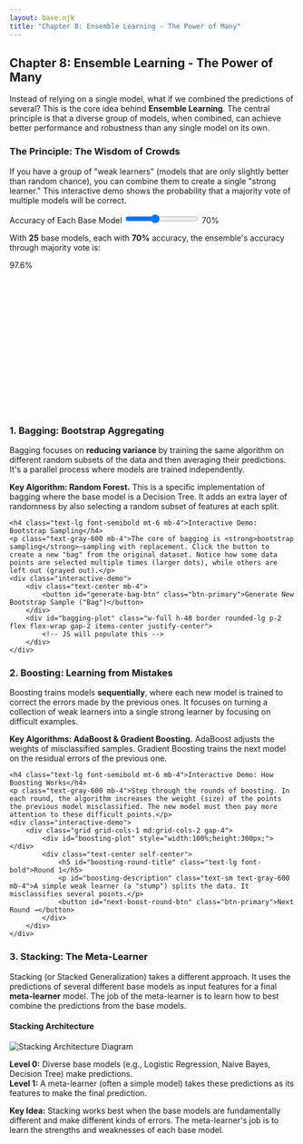 ```yaml
---
layout: base.njk
title: "Chapter 8: Ensemble Learning - The Power of Many"
---
```


<!-- Header -->
<div class="bg-gradient-to-r from-teal-50 to-cyan-50 rounded-2xl p-6 mb-8">
    <h2 class="text-2xl font-bold text-gray-800 mb-2">Chapter 8: Ensemble Learning - The Power of Many</h2>
    <p class="text-gray-700 leading-relaxed">Instead of relying on a single model, what if we combined the predictions of several? This is the core idea behind <strong>Ensemble Learning</strong>. The central principle is that a diverse group of models, when combined, can achieve better performance and robustness than any single model on its own.</p>
</div>

<!-- 1. The Wisdom of Crowds -->
<div class="card mb-8">
    <h3 class="text-xl font-bold text-gray-800 mb-4">The Principle: The Wisdom of Crowds</h3>
    <p class="text-gray-600 mb-4">If you have a group of "weak learners" (models that are only slightly better than random chance), you can combine them to create a single "strong learner." This interactive demo shows the probability that a majority vote of multiple models will be correct.</p>
    <div class="interactive-demo grid grid-cols-1 md:grid-cols-2 gap-6 items-center">
        <div>
            <label class="block text-sm font-medium">Accuracy of Each Base Model</label>
            <input id="base-accuracy" type="range" min="0.51" max="0.99" step="0.01" value="0.7" class="parameter-slider">
            <span id="base-accuracy-value" class="text-sm">70%</span>
            <div class="mt-4">
                <p class="text-sm text-gray-700">With <strong class="text-primary-600">25</strong> base models, each with <strong class="text-primary-600" id="base-accuracy-text">70%</strong> accuracy, the ensemble's accuracy through majority vote is:</p>
                <div id="ensemble-accuracy" class="text-4xl font-bold font-mono text-green-600 my-2">97.6%</div>
            </div>
        </div>
        <div>
            <div id="ensemble-plot" style="width:100%;height:250px;"></div>
        </div>
    </div>
</div>

<!-- 2. Bagging -->
<div class="card mb-8">
    <h3 class="text-2xl font-bold text-gray-800 mb-4">1. Bagging: Bootstrap Aggregating</h3>
    <p class="text-gray-700 mb-4">Bagging focuses on <strong>reducing variance</strong> by training the same algorithm on different random subsets of the data and then averaging their predictions. It's a parallel process where models are trained independently.</p>
    <div class="highlight"><strong>Key Algorithm: Random Forest.</strong> This is a specific implementation of bagging where the base model is a Decision Tree. It adds an extra layer of randomness by also selecting a random subset of features at each split.</div>

    <h4 class="text-lg font-semibold mt-6 mb-4">Interactive Demo: Bootstrap Sampling</h4>
    <p class="text-gray-600 mb-4">The core of bagging is <strong>bootstrap sampling</strong>—sampling with replacement. Click the button to create a new "bag" from the original dataset. Notice how some data points are selected multiple times (larger dots), while others are left out (grayed out).</p>
    <div class="interactive-demo">
        <div class="text-center mb-4">
            <button id="generate-bag-btn" class="btn-primary">Generate New Bootstrap Sample ("Bag")</button>
        </div>
        <div id="bagging-plot" class="w-full h-48 border rounded-lg p-2 flex flex-wrap gap-2 items-center justify-center">
            <!-- JS will populate this -->
        </div>
    </div>
</div>

<!-- 3. Boosting -->
<div class="card mb-8">
    <h3 class="text-2xl font-bold text-gray-800 mb-4">2. Boosting: Learning from Mistakes</h3>
    <p class="text-gray-700 mb-4">Boosting trains models <strong>sequentially</strong>, where each new model is trained to correct the errors made by the previous ones. It focuses on turning a collection of weak learners into a single strong learner by focusing on difficult examples.</p>
    <div class="highlight"><strong>Key Algorithms: AdaBoost & Gradient Boosting.</strong> AdaBoost adjusts the weights of misclassified samples. Gradient Boosting trains the next model on the residual errors of the previous one.</div>

    <h4 class="text-lg font-semibold mt-6 mb-4">Interactive Demo: How Boosting Works</h4>
    <p class="text-gray-600 mb-4">Step through the rounds of boosting. In each round, the algorithm increases the weight (size) of the points the previous model misclassified. The new model must then pay more attention to these difficult points.</p>
    <div class="interactive-demo">
        <div class="grid grid-cols-1 md:grid-cols-2 gap-4">
            <div id="boosting-plot" style="width:100%;height:300px;"></div>
            <div class="text-center self-center">
                <h5 id="boosting-round-title" class="text-lg font-bold">Round 1</h5>
                <p id="boosting-description" class="text-sm text-gray-600 mb-4">A simple weak learner (a "stump") splits the data. It misclassifies several points.</p>
                <button id="next-boost-round-btn" class="btn-primary">Next Round →</button>
            </div>
        </div>
    </div>
</div>


<!-- 4. Stacking -->
<div class="card mb-8">
    <h3 class="text-2xl font-bold text-gray-800 mb-4">3. Stacking: The Meta-Learner</h3>
    <p class="text-gray-700 mb-4">Stacking (or Stacked Generalization) takes a different approach. It uses the predictions of several different base models as input features for a final <strong>meta-learner</strong> model. The job of the meta-learner is to learn how to best combine the predictions from the base models.</p>
    <div class="bg-gray-50 p-4 rounded-lg">
        <h4 class="font-semibold text-center mb-2">Stacking Architecture</h4>
        <img src="https://editor.analyticsvidhya.com/uploads/31182An-example-scheme-of-stacking-ensemble-learning%20resized.png" alt="Stacking Architecture Diagram" class="w-full max-w-lg mx-auto">
        <p class="text-xs text-center mt-2"><strong>Level 0:</strong> Diverse base models (e.g., Logistic Regression, Naive Bayes, Decision Tree) make predictions. <br><strong>Level 1:</strong> A meta-learner (often a simple model) takes these predictions as its features to make the final prediction.</p>
    </div>
     <div class="highlight mt-4"><strong>Key Idea:</strong> Stacking works best when the base models are fundamentally different and make different kinds of errors. The meta-learner's job is to learn the strengths and weaknesses of each base model.</div>
</div>

<script src="https://cdn.plot.ly/plotly-latest.min.js"></script>
<script>
document.addEventListener('DOMContentLoaded', () => {
    // --- 1. WISDOM OF CROWDS DEMO ---
    const baseAccuracySlider = document.getElementById('base-accuracy');
    const baseAccuracyValue = document.getElementById('base-accuracy-value');
    const ensembleAccuracyDisplay = document.getElementById('ensemble-accuracy');
    const ensemblePlotDiv = document.getElementById('ensemble-plot');

    const factorial = n => (n <= 1) ? 1 : n * factorial(n - 1);
    const combinations = (n, k) => factorial(n) / (factorial(k) * factorial(n - k));

    function updateEnsembleAccuracy() {
        const p = parseFloat(baseAccuracySlider.value);
        baseAccuracyValue.textContent = `${(p * 100).toFixed(0)}%`;

        let ensemble_accuracies = [];
        const n_models_range = Array.from({length: 25}, (_, i) => i * 2 + 1);

        n_models_range.forEach(n => {
            let total_prob = 0;
            const k_needed = Math.ceil(n / 2);
            for (let k = k_needed; k <= n; k++) {
                total_prob += combinations(n, k) * Math.pow(p, k) * Math.pow(1 - p, n - k);
            }
            ensemble_accuracies.push(total_prob);
        });
        
        ensembleAccuracyDisplay.textContent = `${(ensemble_accuracies[12] * 100).toFixed(1)}%`; // Display for n=25
        // update base-accuracy-text value
const baseAccuracyText = document.getElementById('base-accuracy-text');
        baseAccuracyText.textContent = `${(p * 100).toFixed(0)}%`;
        
        const trace = {
            x: n_models_range,
            y: ensemble_accuracies,
            type: 'scatter',
            mode: 'lines+markers',
            line: { color: '#10b981' }
        };
        const layout = {
            title: 'Ensemble Accuracy vs. # of Models',
            xaxis: { title: 'Number of Base Models (n)' },
            yaxis: { title: 'Ensemble Accuracy', range: [0.5, 1.0] },
            margin: { t: 30, r: 20, b: 40, l: 50 }
        };
        Plotly.newPlot(ensemblePlotDiv, [trace], layout);
    }
    baseAccuracySlider.addEventListener('input', updateEnsembleAccuracy);
    updateEnsembleAccuracy();

    // --- 2. BAGGING DEMO ---
    const generateBagBtn = document.getElementById('generate-bag-btn');
    const baggingPlotDiv = document.getElementById('bagging-plot');
    const originalDataset = Array.from({length: 20}, (_, i) => i + 1);

    function updateBaggingPlot() {
        const bag = [];
        const counts = {};
        for (let i = 0; i < originalDataset.length; i++) {
            const sample = originalDataset[Math.floor(Math.random() * originalDataset.length)];
            bag.push(sample);
            counts[sample] = (counts[sample] || 0) + 1;
        }

        baggingPlotDiv.innerHTML = '';
        originalDataset.forEach(d => {
            const dot = document.createElement('div');
            dot.textContent = d;
            dot.className = 'w-8 h-8 rounded-full flex items-center justify-center font-bold transition-all';
            if (counts[d]) {
                dot.classList.add('bg-primary-500', 'text-white');
                dot.style.transform = `scale(${1 + counts[d] * 0.2})`;
            } else {
                dot.classList.add('bg-gray-200', 'text-gray-500', 'opacity-50');
            }
            baggingPlotDiv.appendChild(dot);
        });
    }
    generateBagBtn.addEventListener('click', updateBaggingPlot);
    updateBaggingPlot();

    // --- 3. BOOSTING DEMO ---
    const nextBoostBtn = document.getElementById('next-boost-round-btn');
    const boostPlotDiv = document.getElementById('boosting-plot');
    const boostRoundTitle = document.getElementById('boosting-round-title');
    const boostDescription = document.getElementById('boosting-description');
    let boostRound = 0;
    let boostData;

    const generateBoostData = () => ({
        x: Array.from({length: 30}, () => Math.random() * 10),
        y: Array.from({length: 30}, () => Math.random() * 10),
        labels: Array.from({length: 30}, (_,i) => (i < 15 ? 0 : 1)),
        weights: Array(30).fill(1)
    });

    function updateBoostingPlot() {
    const round = boostRound % 3;
    let split_val, split_dim, misclassified;

    if (round === 0) {
        boostRoundTitle.textContent = "Round 1";
        boostDescription.textContent = "A simple weak learner splits the data. Misclassified points are highlighted with a border.";
        split_dim = 'x';
        split_val = 5;
        misclassified = boostData.x.map((x, i) => (x > split_val && boostData.labels[i] === 0) || (x <= split_val && boostData.labels[i] === 1));
    } else if (round === 1) {
        boostRoundTitle.textContent = "Round 2";
        boostDescription.textContent = "The misclassified points from Round 1 are given higher weights (larger size). A new weak learner tries to fix the errors.";
        split_dim = 'y';
        split_val = 6;
        misclassified = boostData.y.map((y, i) => (y > split_val && boostData.labels[i] === 0) || (y <= split_val && boostData.labels[i] === 1));
    } else {
        boostRoundTitle.textContent = "Round 3";
        boostDescription.textContent = "The process repeats. The final model is a weighted combination of all these weak learners.";
        split_dim = 'x';
        split_val = 7;
        misclassified = boostData.x.map((x, i) => (x > split_val && boostData.labels[i] === 0) || (x <= split_val && boostData.labels[i] === 1));
    }
    
    // Create traces for correctly classified and misclassified points separately
    const trace0Correct = {
        x: boostData.x.filter((_, i) => boostData.labels[i] === 0 && !misclassified[i]),
        y: boostData.y.filter((_, i) => boostData.labels[i] === 0 && !misclassified[i]),
        mode: 'markers',
        name: 'Class 0 (Correct)',
        marker: { 
            color: '#60a5fa',
            size: boostData.weights.filter((_, i) => boostData.labels[i] === 0 && !misclassified[i]).map(w => w * 5)
        }
    };
    
    const trace0Wrong = {
        x: boostData.x.filter((_, i) => boostData.labels[i] === 0 && misclassified[i]),
        y: boostData.y.filter((_, i) => boostData.labels[i] === 0 && misclassified[i]),
        mode: 'markers',
        name: 'Class 0 (Misclassified)',
        marker: { 
            color: '#60a5fa',
            size: boostData.weights.filter((_, i) => boostData.labels[i] === 0 && misclassified[i]).map(w => w * 5),
            line: { color: '#ef4444', width: 2 }
        }
    };
    
    const trace1Correct = {
        x: boostData.x.filter((_, i) => boostData.labels[i] === 1 && !misclassified[i]),
        y: boostData.y.filter((_, i) => boostData.labels[i] === 1 && !misclassified[i]),
        mode: 'markers',
        name: 'Class 1 (Correct)',
        marker: { 
            color: '#f97316',
            size: boostData.weights.filter((_, i) => boostData.labels[i] === 1 && !misclassified[i]).map(w => w * 5)
        }
    };
    
    const trace1Wrong = {
        x: boostData.x.filter((_, i) => boostData.labels[i] === 1 && misclassified[i]),
        y: boostData.y.filter((_, i) => boostData.labels[i] === 1 && misclassified[i]),
        mode: 'markers',
        name: 'Class 1 (Misclassified)',
        marker: { 
            color: '#f97316',
            size: boostData.weights.filter((_, i) => boostData.labels[i] === 1 && misclassified[i]).map(w => w * 5),
            line: { color: '#ef4444', width: 2 }
        }
    };
    
    const splitLine = {
        x: split_dim === 'x' ? [split_val, split_val] : [0, 10],
        y: split_dim === 'y' ? [split_val, split_val] : [0, 10],
        mode: 'lines', 
        name: 'Decision Boundary',
        line: { color: '#ef4444', dash: 'dash' }
    };

    // Update weights for the next round
    misclassified.forEach((is_wrong, i) => {
        if(is_wrong) boostData.weights[i] *= 2;
    });

    Plotly.newPlot(boostPlotDiv, [trace0Correct, trace0Wrong, trace1Correct, trace1Wrong, splitLine], {
        title: `Weak Learner #${round + 1}`,
        xaxis: {range: [0, 10]}, 
        yaxis: {range: [0, 10]}, 
        showlegend: false,
        margin: {t:40, r:10, b:20, l:20}
    });
}


    nextBoostBtn.addEventListener('click', () => {
        boostRound++;
        if (boostRound % 3 === 0) { // Reset weights after a full cycle
            boostData.weights.fill(1);
        }
        updateBoostingPlot();
    });

    boostData = generateBoostData();
    updateBoostingPlot();
});
</script>